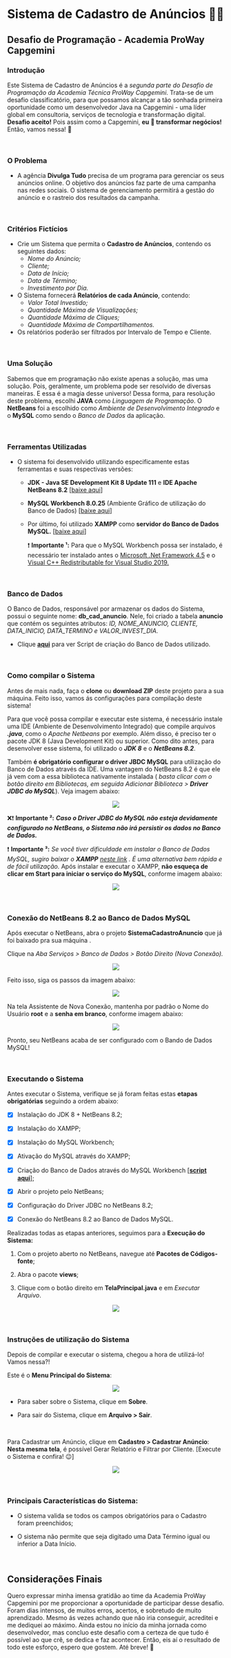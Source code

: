 # Sistema de Cadastro de Anúncios 👨‍💻

## Desafio de Programação - Academia ProWay Capgemini


### Introdução

Este Sistema de Cadastro de Anúncios é a *segunda parte do Desafio de Programação da Academia Técnica ProWay Capgemini*. Trata-se de um desafio classificatório, para que possamos alcançar a tão sonhada primeira oportunidade como um desenvolvedor Java na Capgemini - uma líder global em consultoria, serviços de tecnologia e transformação digital. **Desafio aceito!** Pois assim como a Capgemini, **eu :blue_heart: transformar negócios!** Então, vamos nessa! 🚀

</br>

### O Problema

- A agência **Divulga Tudo** precisa de um programa para gerenciar os seus anúncios online. O objetivo dos anúncios faz parte de uma campanha nas redes sociais. O sistema de gerenciamento permitirá a gestão do anúncio e o rastreio dos resultados da campanha.

</br>

### Critérios Fictícios

- Crie um Sistema que permita o **Cadastro de Anúncios**, contendo os seguintes dados:
  - *Nome do Anúncio;*
  - *Cliente;*
  - *Data de Início;*
  - *Data de Término;*
  - *Investimento por Dia.*
- O Sistema fornecerá **Relatórios de cada Anúncio**, contendo:
  - *Valor Total Investido;*
  - *Quantidade Máxima de Visualizações;*
  - *Quantidade Máxima de Cliques;*
  - *Quantidade Máxima de Compartilhamentos.*
- Os relatórios poderão ser filtrados por Intervalo de Tempo e Cliente.

</br>

### Uma Solução

Sabemos que em programação não existe apenas a solução, mas uma solução. Pois, geralmente, um problema pode ser resolvido de diversas maneiras. E essa é a magia desse universo! Dessa forma, para resolução deste problema, escolhi **JAVA** como *Linguagem de Programação*. O **NetBeans** foi a escolhido como *Ambiente de Desenvolvimento Integrado* e o **MySQL** como sendo o *Banco de Dados* da aplicação.

</br>

### Ferramentas Utilizadas

- O sistema foi desenvolvido utilizando especificamente estas ferramentas e suas respectivas versões:

  - **JDK - Java SE Development Kit 8 Update 111** e **IDE Apache NetBeans 8.2** [[baixe aqui](https://www.oracle.com/technetwork/java/javase/downloads/jdk-netbeans-jsp-3413139-esa.html)]

  - **MySQL Workbench 8.0.25** (Ambiente Gráfico de utilização do Banco de Dados) [[baixe aqui](https://dev.mysql.com/downloads/workbench/)]

  - Por último, foi utilizado **XAMPP** como **servidor do Banco de Dados MySQL.** [[baixe aqui](https://www.apachefriends.org/index.html)]

    ❗  **Importante ¹:** Para que o MySQL Workbench possa ser instalado, é necessário ter instalado antes o [Microsoft .Net Framework 4.5](https://www.microsoft.com/en-us/download/details.aspx?id=30653) e o [Visual  C++ Redistributable for Visual Studio 2019.](https://visualstudio.microsoft.com/pt-br/downloads/?q=Visual+C%2B%2B+Redistributable+for+Visual+Studio+2019)

</br>

### Banco de Dados

O Banco de Dados, responsável por armazenar os dados do Sistema, possui o seguinte nome: **db_cad_anuncio**.  Nele, foi criado a tabela **anuncio** que contém os seguintes atributos: *ID, NOME_ANUNCIO, CLIENTE, DATA_INICIO, DATA_TERMINO e VALOR_INVEST_DIA.*

- Clique [**aqui**](https://github.com/richard-developer/SistemaCadastroAnuncios/blob/main/Query_SQL/Script_BD.sql) para ver Script de criação do Banco de Dados utilizado.

</br>
    
### Como compilar o Sistema

Antes de mais nada, faça o **clone** ou **download ZIP** deste projeto para a sua máquina. Feito isso, vamos ás configurações para compilação deste sistema! 

Para que você possa compilar e executar este sistema, é necessário instale uma IDE (Ambiente de Desenvolvimento Integrado) que compile arquivos ***.java***, como o *Apache Netbeans* por exemplo. Além disso, é preciso ter o pacote JDK 8 (Java Development Kit) ou superior.  Como dito antes, para desenvolver esse sistema, foi utilizado o ***JDK 8*** e o ***NetBeans 8.2***. 

Também **é obrigatório configurar o driver JBDC MySQL** para utilização do Banco de Dados através da IDE. Uma vantagem do NetBeans 8.2 é que ele já vem com a essa biblioteca nativamente instalada ( *basta clicar com o botão direito em Bibliotecas, em seguida Adicionar Biblioteca > **Driver JDBC do MySQL***). Veja imagem abaixo:

<p align="center">
     <img src ="https://github.com/richard-developer/SistemaCadastroAnuncios/blob/main/ImagensConfiguracoes/AdicionarBibliotecaJDBC.png"/>
</p>
    
 ❌❗ **Importante ²:** ***Caso o Driver JDBC do MySQL não esteja devidamente configurado no NetBeans, o Sistema não irá persistir os dados no Banco de Dados.***

 ❗ **Importante ³:** *Se você tiver dificuldade em instalar o Banco de Dados MySQL, sugiro baixar o **XAMPP** [neste link](https://www.apachefriends.org/pt_br/index.html) . É uma alternativa bem rápida e de fácil utilização.* Após instalar e executar o XAMPP, **não esqueça de clicar em Start para iniciar o serviço do MySQL**, conforme imagem abaixo:

<p align="center">
     <img src ="https://github.com/richard-developer/SistemaCadastroAnuncios/blob/main/ImagensConfiguracoes/XAMPP.PNG"/>
</p>

</br>

### Conexão do NetBeans 8.2 ao Banco de Dados MySQL

Após executar o NetBeans, abra o projeto **SistemaCadastroAnuncio** que já foi baixado pra sua máquina . 

Clique na *Aba Serviços > Banco de Dados > Botão Direito (Nova Conexão).* 

<p align="center">
     <img src ="https://github.com/richard-developer/SistemaCadastroAnuncios/blob/main/ImagensConfiguracoes/BancoDadosNetBeans1.png"/>
</p>
    
Feito isso, siga os passos da imagem abaixo:

<p align="center">
     <img src ="https://github.com/richard-developer/SistemaCadastroAnuncios/blob/main/ImagensConfiguracoes/BancoDadosNetBeans2.png"/>
</p>

Na tela Assistente de Nova Conexão, mantenha por padrão o Nome do Usuário **root** e a **senha em branco**, conforme imagem abaixo:

<p align="center">
     <img src ="https://github.com/richard-developer/SistemaCadastroAnuncios/blob/main/ImagensConfiguracoes/BancoDadosNetBeans3.png"/>
</p>

Pronto, seu NetBeans acaba de ser configurado com o Bando de Dados MySQL! 

</br>

### Executando o Sistema

Antes executar o Sistema, verifique se já foram feitas estas **etapas obrigatórias** seguindo a ordem abaixo:

- [x] Instalação do JDK 8 + NetBeans 8.2;
- [x] Instalação do XAMPP;
- [x] Instalação do MySQL Workbench;
- [x] Ativação do MySQL através do XAMPP;
- [x] Criação do Banco de Dados através do MySQL Workbench [[**script aqui**]](https://github.com/richard-developer/SistemaCadastroAnuncios/blob/main/Query_SQL/Script_BD.sql);
- [x] Abrir o projeto pelo NetBeans;
- [x] Configuração do Driver JDBC no NetBeans 8.2;
- [x] Conexão do NetBeans 8.2 ao Banco de Dados MySQL.

    
Realizadas todas as etapas anteriores, seguimos para a **Execução do Sistema:**

1. Com o projeto aberto no NetBeans, navegue até **Pacotes de Códigos-fonte**;

2. Abra o pacote **views**;

3. Clique com o botão direito em **TelaPrincipal.java** e em *Executar Arquivo*.

<p align="center">
     <img src ="https://github.com/richard-developer/SistemaCadastroAnuncios/blob/main/ImagensConfiguracoes/ExecutarProjeto.png"/>
</p>

</br>

### Instruções de utilização do Sistema

Depois de compilar e executar o sistema, chegou a hora de utilizá-lo! Vamos nessa?!

Este é o **Menu Principal do Sistema**:

<p align="center">
     <img src ="https://github.com/richard-developer/SistemaCadastroAnuncios/blob/main/ImagensConfiguracoes/MenuSistema.png"/>
</p>

- Para saber sobre o Sistema, clique em **Sobre**.

- Para sair do Sistema, clique em **Arquivo > Sair**.

</br>

Para Cadastrar um Anúncio, clique em **Cadastro > Cadastrar Anúncio**:
**Nesta mesma tela**, é possível Gerar Relatório e Filtrar por Cliente.
 [Execute o Sistema e confira! 😉]

<p align="center">
     <img src ="https://github.com/richard-developer/SistemaCadastroAnuncios/blob/main/ImagensConfiguracoes/CadastrarAnuncio.png"/>
</p>

</br>

### Principais Características do Sistema:


- O sistema valida se todos os campos obrigatórios para o Cadastro foram preenchidos;

- O sistema não permite que seja digitado uma Data Término igual ou inferior a Data Início.

</br>
        
## Considerações Finais

Quero expressar minha imensa gratidão ao time da Academia ProWay Capgemini por me proporcionar a oportunidade de participar desse desafio. Foram dias intensos, de muitos erros, acertos, e sobretudo de muito aprendizado. Mesmo ás vezes achando que não iria conseguir, acreditei e me dediquei ao máximo. Ainda estou no início da minha jornada como desenvolvedor, mas concluo este desafio com a certeza de que tudo é possível ao que crê, se dedica e faz acontecer. Então, eis aí o resultado de todo este esforço, espero que gostem. Até breve! 🙏


      

    

    

    

    

    

    

    

